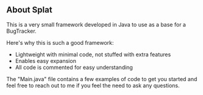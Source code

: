 <!-- ABOUT THE PROJECT -->
## About Splat

This is a very small framework developed in Java to use as a base for a BugTracker.

Here's why this is such a good framework:
* Lightweight with minimal code, not stuffed with extra features
* Enables easy expansion
* All code is commented for easy understanding

The "Main.java" file contains a few examples of code to get you started and
feel free to reach out to me if you feel the need to ask any questions.
